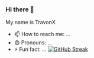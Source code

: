 ### Hi there 👋
My name is TravonX 

<!--
**TravonX/TravonX** is a ✨ _special_ ✨ repository because its `README.md` (this file) appears on your GitHub profile.

Here are some ideas to get you started:

- 🔭 I’m currently working on Myself...
- 🌱 I’m currently learning Javascript...
- 👯 I’m looking to collaborate on Anyone who is interested...
- 🤔 I’m looking for help with C...
- 💬 Ask me about Javascript...
-->
- 📫 How to reach me: ...
- 😄 Pronouns: ...
- ⚡ Fun fact: ...
[![GitHub Streak](https://github-readme-streak-stats.herokuapp.com?user=TravonX&theme=soft-green&date_format=M%20j%5B%2C%20Y%5D)](https://git.io/streak-stats)
